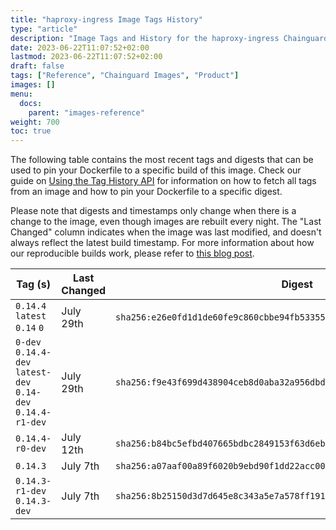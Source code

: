 ```yaml
---
title: "haproxy-ingress Image Tags History"
type: "article"
description: "Image Tags and History for the haproxy-ingress Chainguard Image"
date: 2023-06-22T11:07:52+02:00
lastmod: 2023-06-22T11:07:52+02:00
draft: false
tags: ["Reference", "Chainguard Images", "Product"]
images: []
menu:
  docs:
    parent: "images-reference"
weight: 700
toc: true
---
```


The following table contains the most recent tags and digests that can be used to pin your Dockerfile to a specific build of this image. Check our guide on [Using the Tag History API](/chainguard/chainguard-images/using-the-tag-history-api/) for information on how to fetch all tags from an image and how to pin your Dockerfile to a specific digest.

Please note that digests and timestamps only change when there is a change to the image, even though images are rebuilt every night. The "Last Changed" column indicates when the image was last modified, and doesn't always reflect the latest build timestamp. For more information about how our reproducible builds work, please refer to [this blog post](https://www.chainguard.dev/unchained/reproducing-chainguards-reproducible-image-builds).

| Tag (s)                                                       | Last Changed | Digest                                                                    |
|---------------------------------------------------------------|--------------|---------------------------------------------------------------------------|
|  `0.14.4` `latest` `0.14` `0`                                 | July 29th    | `sha256:e26e0fd1d1de60fe9c860cbbe94fb53355430074e0956a4a61ea2d5028689c85` |
|  `0-dev` `0.14.4-dev` `latest-dev` `0.14-dev` `0.14.4-r1-dev` | July 29th    | `sha256:f9e43f699d438904ceb8d0aba32a956dbd5df57dc9b820e8ebe4ebc3c1dc9cdd` |
|  `0.14.4-r0-dev`                                              | July 12th    | `sha256:b84bc5efbd407665bdbc2849153f63d6ebdd960fd6ac33819063cec8c836c3ce` |
|  `0.14.3`                                                     | July 7th     | `sha256:a07aaf00a89f6020b9ebd90f1dd22acc00a1d020c989d61dfbff9506ee1142e1` |
|  `0.14.3-r1-dev` `0.14.3-dev`                                 | July 7th     | `sha256:8b25150d3d7d645e8c343a5e7a578ff191a7466010efa890961e9e26e351c38a` |
